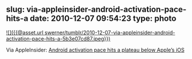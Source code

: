 slug: via-appleinsider-android-activation-pace-hits-a
date: 2010-12-07 09:54:23
type: photo
---

[![]({{@asset.url swerner/tumblr/2010-12-07-via-appleinsider-android-activation-pace-hits-a-5b3e07cd87.jpeg}})](http://www.appleinsider.com/articles/10/12/06/android_activation_pace_hits_a_plateau_below_apples_ios.html)

Via AppleInsider: [Android activation pace hits a plateau below Apple’s iOS](http://www.appleinsider.com/articles/10/12/06/android_activation_pace_hits_a_plateau_below_apples_ios.html)
